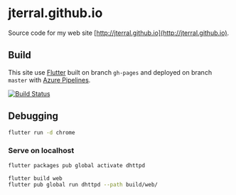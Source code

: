 # jterral.github.io

Source code for my web site [http://jterral.github.io](http://jterral.github.io).

## Build

This site use [Flutter](https://flutter.dev/) built on branch `gh-pages` and deployed on branch `master` with [Azure Pipelines](https://azure.microsoft.com/fr-fr/services/devops/pipelines/).

[![Build Status](https://dev.azure.com/jterral/Common/_apis/build/status/CICD/jterral.github.io?branchName=gh-pages)](https://dev.azure.com/jterral/Common/_build/latest?definitionId=40&branchName=gh-pages)

## Debugging

```sh
flutter run -d chrome
```

### Serve on localhost

```sh
flutter packages pub global activate dhttpd

flutter build web
flutter pub global run dhttpd --path build/web/
```

